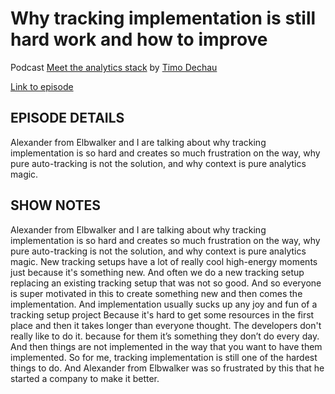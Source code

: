 # Why tracking implementation is still hard work and how to improve

Podcast [Meet the analytics stack](https://www.deepskydata.com/) by [Timo Dechau](https://www.linkedin.com/in/timo-dechau/)

[Link to episode](https://share.transistor.fm/s/261a952c)

## EPISODE DETAILS

Alexander from Elbwalker and I are talking about why tracking implementation is so hard and creates so much frustration on the way, why pure auto-tracking is not the solution, and why context is pure analytics magic.

## SHOW NOTES

Alexander from Elbwalker and I are talking about why tracking implementation is so hard and creates so much frustration on the way, why pure auto-tracking is not the solution, and why context is pure analytics magic.
New tracking setups have a lot of really cool high-energy moments just because it's something new. And often we do a new tracking setup replacing an existing tracking setup that was not so good. And so everyone is super motivated in this to create something new and then comes the implementation.
And implementation usually sucks up any joy and fun of a tracking setup project
Because it's hard to get some resources in the first place and then it takes longer than everyone thought. The developers don't really like to do it. because for them it’s something they don’t do every day. And then things are not implemented in the way that you want to have them implemented. So for me, tracking implementation is still one of the hardest things to do. And Alexander from Elbwalker was so frustrated by this that he started a company to make it better.
